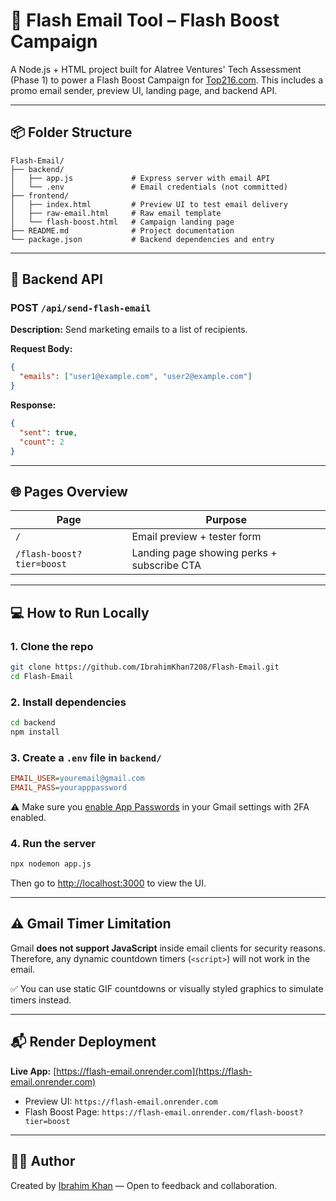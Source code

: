 # 🚀 Flash Email Tool – Flash Boost Campaign

A Node.js + HTML project built for Alatree Ventures' Tech Assessment (Phase 1) to power a Flash Boost Campaign for [Top216.com](https://top216.com). This includes a promo email sender, preview UI, landing page, and backend API.

---

## 📦 Folder Structure

```plaintext
Flash-Email/
├── backend/
│   ├── app.js             # Express server with email API
│   └── .env               # Email credentials (not committed)
├── frontend/
│   ├── index.html         # Preview UI to test email delivery
│   ├── raw-email.html     # Raw email template
│   └── flash-boost.html   # Campaign landing page
├── README.md              # Project documentation
└── package.json           # Backend dependencies and entry
```

---

## 📄 Backend API

### POST `/api/send-flash-email`

**Description:** Send marketing emails to a list of recipients.

**Request Body:**

```json
{
  "emails": ["user1@example.com", "user2@example.com"]
}
```

**Response:**

```json
{
  "sent": true,
  "count": 2
}
```

---

## 🌐 Pages Overview

| Page                      | Purpose                                    |
| ------------------------- | ------------------------------------------ |
| `/`                       | Email preview + tester form                |
| `/flash-boost?tier=boost` | Landing page showing perks + subscribe CTA |

---

## 💻 How to Run Locally

### 1. Clone the repo

```bash
git clone https://github.com/IbrahimKhan7208/Flash-Email.git
cd Flash-Email
```

### 2. Install dependencies

```bash
cd backend
npm install
```

### 3. Create a `.env` file in `backend/`

```ini
EMAIL_USER=youremail@gmail.com
EMAIL_PASS=yourapppassword
```

⚠️ Make sure you [enable App Passwords](https://support.google.com/accounts/answer/185833) in your Gmail settings with 2FA enabled.

### 4. Run the server

```bash
npx nodemon app.js
```

Then go to [http://localhost:3000](http://localhost:3000) to view the UI.

---

## ⚠️ Gmail Timer Limitation

Gmail **does not support JavaScript** inside email clients for security reasons. Therefore, any dynamic countdown timers (`<script>`) will not work in the email.

✅ You can use static GIF countdowns or visually styled graphics to simulate timers instead.

---

## 📬 Render Deployment

**Live App:** [https://flash-email.onrender.com](https://flash-email.onrender.com)

* Preview UI: `https://flash-email.onrender.com`
* Flash Boost Page: `https://flash-email.onrender.com/flash-boost?tier=boost`

---

## 👨‍💻 Author

Created by [Ibrahim Khan](https://github.com/IbrahimKhan7208) — Open to feedback and collaboration.
